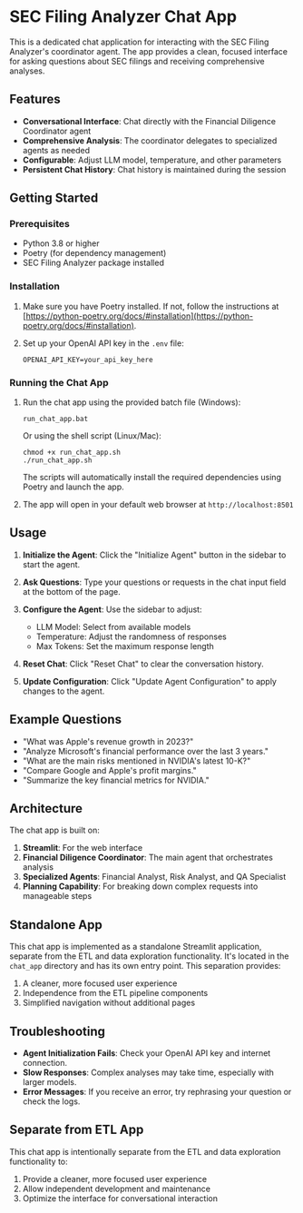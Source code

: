 # SEC Filing Analyzer Chat App

This is a dedicated chat application for interacting with the SEC Filing Analyzer's coordinator agent. The app provides a clean, focused interface for asking questions about SEC filings and receiving comprehensive analyses.

## Features

- **Conversational Interface**: Chat directly with the Financial Diligence Coordinator agent
- **Comprehensive Analysis**: The coordinator delegates to specialized agents as needed
- **Configurable**: Adjust LLM model, temperature, and other parameters
- **Persistent Chat History**: Chat history is maintained during the session

## Getting Started

### Prerequisites

- Python 3.8 or higher
- Poetry (for dependency management)
- SEC Filing Analyzer package installed

### Installation

1. Make sure you have Poetry installed. If not, follow the instructions at [https://python-poetry.org/docs/#installation](https://python-poetry.org/docs/#installation).

2. Set up your OpenAI API key in the `.env` file:
   ```
   OPENAI_API_KEY=your_api_key_here
   ```

### Running the Chat App

1. Run the chat app using the provided batch file (Windows):
   ```
   run_chat_app.bat
   ```

   Or using the shell script (Linux/Mac):
   ```
   chmod +x run_chat_app.sh
   ./run_chat_app.sh
   ```

   The scripts will automatically install the required dependencies using Poetry and launch the app.

2. The app will open in your default web browser at `http://localhost:8501`

## Usage

1. **Initialize the Agent**: Click the "Initialize Agent" button in the sidebar to start the agent.

2. **Ask Questions**: Type your questions or requests in the chat input field at the bottom of the page.

3. **Configure the Agent**: Use the sidebar to adjust:
   - LLM Model: Select from available models
   - Temperature: Adjust the randomness of responses
   - Max Tokens: Set the maximum response length

4. **Reset Chat**: Click "Reset Chat" to clear the conversation history.

5. **Update Configuration**: Click "Update Agent Configuration" to apply changes to the agent.

## Example Questions

- "What was Apple's revenue growth in 2023?"
- "Analyze Microsoft's financial performance over the last 3 years."
- "What are the main risks mentioned in NVIDIA's latest 10-K?"
- "Compare Google and Apple's profit margins."
- "Summarize the key financial metrics for NVIDIA."

## Architecture

The chat app is built on:

1. **Streamlit**: For the web interface
2. **Financial Diligence Coordinator**: The main agent that orchestrates analysis
3. **Specialized Agents**: Financial Analyst, Risk Analyst, and QA Specialist
4. **Planning Capability**: For breaking down complex requests into manageable steps

## Standalone App

This chat app is implemented as a standalone Streamlit application, separate from the ETL and data exploration functionality. It's located in the `chat_app` directory and has its own entry point. This separation provides:

1. A cleaner, more focused user experience
2. Independence from the ETL pipeline components
3. Simplified navigation without additional pages

## Troubleshooting

- **Agent Initialization Fails**: Check your OpenAI API key and internet connection.
- **Slow Responses**: Complex analyses may take time, especially with larger models.
- **Error Messages**: If you receive an error, try rephrasing your question or check the logs.

## Separate from ETL App

This chat app is intentionally separate from the ETL and data exploration functionality to:
1. Provide a cleaner, more focused user experience
2. Allow independent development and maintenance
3. Optimize the interface for conversational interaction
